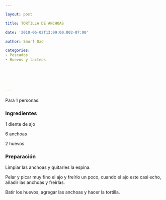 ```yaml
---

layout: post

title: TORTILLA DE ANCHOAS

date: '2010-06-02T13:09:00.002-07:00'

author: Smurf Dad

categories:
- Pescados
- Huevos y lacteos






---
```


Para 1 personas.

<h3>Ingredientes</h3>

1 diente de ajo

6 anchoas

2 huevos

<h3>Preparación</h3>

Limpiar las anchoas y quitarles la espina.

Pelar y picar muy fino el ajo y freírlo un poco, cuando el ajo este casi echo, añadir las anchoas y freírlas.

Batir los huevos, agregar las anchoas y hacer la tortilla.